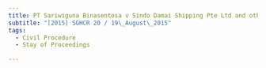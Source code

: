 ```yaml
---
title: PT Sariwiguna Binasentosa v Sindo Damai Shipping Pte Ltd and others 
subtitle: "[2015] SGHCR 20 / 19\_August\_2015"
tags:
  - Civil Procedure
  - Stay of Proceedings

---
```


